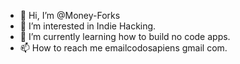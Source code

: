 - 👋 Hi, I’m @Money-Forks
- 👀 I’m interested in Indie Hacking. 
- 🌱 I’m currently learning how to build no code apps. 
- 📫 How to reach me emailcodosapiens <at> gmail <dot> com.

